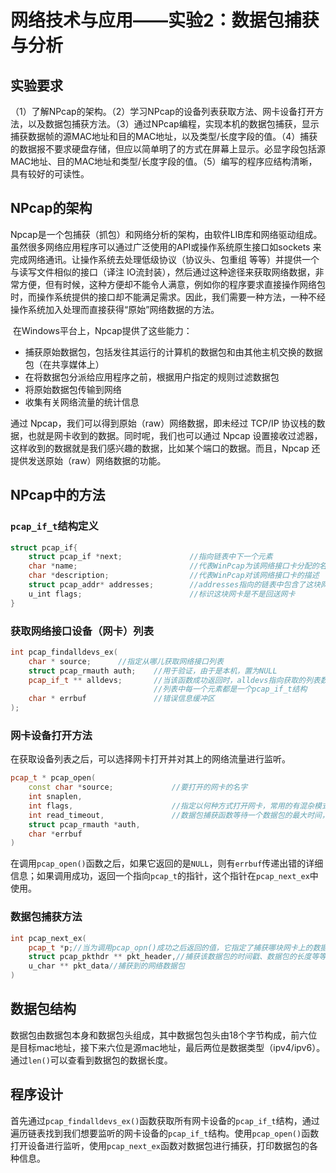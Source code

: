 # 网络技术与应用——实验2：数据包捕获与分析

## 实验要求

（1）了解NPcap的架构。（2）学习NPcap的设备列表获取方法、网卡设备打开方法，以及数据包捕获方法。（3）通过NPcap编程，实现本机的数据包捕获，显示捕获数据帧的源MAC地址和目的MAC地址，以及类型/长度字段的值。（4）捕获的数据报不要求硬盘存储，但应以简单明了的方式在屏幕上显示。必显字段包括源MAC地址、目的MAC地址和类型/长度字段的值。（5）编写的程序应结构清晰，具有较好的可读性。

## NPcap的架构

​	Npcap是一个包捕获（抓包）和网络分析的架构，由软件LIB库和网络驱动组成。虽然很多网络应用程序可以通过广泛使用的API或操作系统原生接口如sockets 来完成网络通讯。让操作系统去处理低级协议（协议头、包重组 等等）并提供一个与读写文件相似的接口（译注 IO流封装），然后通过这种途径来获取网络数据，非常方便，但有时候，这种方便却不能令人满意，例如你的程序要求直接操作网络包时，而操作系统提供的接口却不能满足需求。因此，我们需要一种方法，一种不经操作系统加入处理而直接获得“原始”网络数据的方法。

​	在Windows平台上，Npcap提供了这些能力：

- 捕获原始数据包，包括发往其运行的计算机的数据包和由其他主机交换的数据包（在共享媒体上）
- 在将数据包分派给应用程序之前，根据用户指定的规则过滤数据包
- 将原始数据包传输到网络
- 收集有关网络流量的统计信息

通过 Npcap，我们可以得到原始（raw）网络数据，即未经过 TCP/IP 协议栈的数据，也就是网卡收到的数据。同时呢，我们也可以通过 Npcap 设置接收过滤器，这样收到的数据就是我们感兴趣的数据，比如某个端口的数据。而且，Npcap 还提供发送原始（raw）网络数据的功能。

## NPcap中的方法

### `pcap_if_t`结构定义

```c++
struct pcap_if{
    struct pcap_if *next;               //指向链表中下一个元素
    char *name;                         //代表WinPcap为该网络接口卡分配的名字
    char *description;                  //代表WinPcap对该网络接口卡的描述
    struct pcap_addr* addresses;        //addresses指向的链表中包含了这块网卡的所有IP地址
    u_int flags;                        //标识这块网卡是不是回送网卡
}
```

### 获取网络接口设备（网卡）列表

```c++
int pcap_findalldevs_ex(
    char * source;      //指定从哪儿获取网络接口列表
    struct pcap_rmauth auth;    //用于验证，由于是本机，置为NULL
    pcap_if_t ** alldevs;       //当该函数成功返回时，alldevs指向获取的列表数组的第一个
                                //列表中每一个元素都是一个pcap_if_t结构
    char * errbuf               //错误信息缓冲区
);
```

### 网卡设备打开方法

在获取设备列表之后，可以选择网卡打开并对其上的网络流量进行监听。

```c++
pcap_t * pcap_open(
    const char *source;             //要打开的网卡的名字
    int snaplen,
    int flags,                      //指定以何种方式打开网卡，常用的有混杂模式
    int read_timeout,               //数据包捕获函数等待一个数据包的最大时间，超时则返回0
    struct pcap_rmauth *auth,
    char *errbuf
)
```

在调用`pcap_open()`函数之后，如果它返回的是`NULL`，则有`errbuf`传递出错的详细信息；如果调用成功，返回一个指向`pcap_t`的指针，这个指针在`pcap_next_ex`中使用。

### 数据包捕获方法

```c++
int pcap_next_ex(
	pcap_t *p;//当为调用pcap_opn()成功之后返回的值，它指定了捕获哪块网卡上的数据包
	struct pcap_pkthdr ** pkt_header,//捕获该数据包的时间戳、数据包的长度等等信息
	u_char ** pkt_data//捕获到的网络数据包
)
```

## 数据包结构

数据包由数据包本身和数据包头组成，其中数据包包头由18个字节构成，前六位是目标mac地址，接下来六位是源mac地址，最后两位是数据类型（ipv4/ipv6）。通过`len()`可以查看到数据包的数据长度。

## 程序设计

首先通过`pcap_findalldevs_ex()`函数获取所有网卡设备的`pcap_if_t`结构，通过遍历链表找到我们想要监听的网卡设备的`pcap_if_t`结构。使用`pcap_open()`函数打开设备进行监听，使用`pcap_next_ex`函数对数据包进行捕获，打印数据包的各种信息。